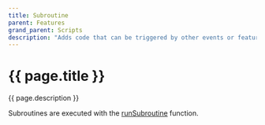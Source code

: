 ```yaml
---
title: Subroutine
parent: Features
grand_parent: Scripts
description: "Adds code that can be triggered by other events or features in the same script."
---
```

# {{ page.title }}

{{ page.description }}

Subroutines are executed with the [runSubroutine](../functions/runSubroutine.html) function.
